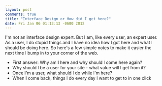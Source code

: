 ```yaml
--- 
layout: post
comments: true
title: "Interface Design or How did I get here?"
date: Fri Jan 06 01:13:13 -0600 2012
---
```


I'm not an interface design expert. But I am, like every user, an expert user. As a user, I do stupid things and I have no idea how I got here and what I should be doing here. So here's a few simple notes to make it easier the next time I bump in to your corner of the web.

- First answer: Why am I here and why should I come here again?
- Why should I be a user for your site - what value will I get from it?
- Once I'm a user, what should I do while I'm here?
- When I come back, things I do every day I want to get to in one click

